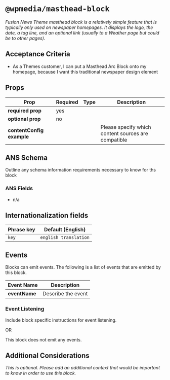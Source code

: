 # `@wpmedia/masthead-block`
_Fusion News Theme masthead block is a relatively simple feature that is typically only used on newspaper homepages. It displays the logo, the date, a tag line, and an optional link (usually to a Weather page but could be to other pages)._

## Acceptance Criteria

- As a Themes customer, I can put a Masthead Arc Block onto my homepage, because I want this traditional newspaper design element

## Props

| **Prop**                  | **Required** | **Type** | **Description**                                     |
| ------------------------- | ------------ | -------- | --------------------------------------------------- |
| **required prop**         | yes          |          |                                                     |
| **optional prop**         | no           |          |                                                     |
| **contentConfig example** |              |          | Please specify which content sources are compatible |

## ANS Schema

Outline any schema information requirements necessary to know for ths block

### ANS Fields

- n/a

## Internationalization fields

| Phrase key | Default (English)     |
| ---------- | --------------------- |
| `key`      | `english translation` |

## Events

Blocks can emit events. The following is a list of events that are emitted by this block.

| **Event Name** | **Description**    |
| -------------- | ------------------ |
| **eventName**  | Describe the event |

### Event Listening

Include block specific instructions for event listening.

OR

This block does not emit any events.

## Additional Considerations

_This is optional. Please add an additional context that would be important to know in order to use this block._
